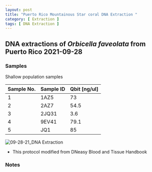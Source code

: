 ```yaml
---
layout: post
title: "Puerto Rico Mountainous Star coral DNA Extraction "
category: [ Extraction ]
tags: [ DNA Extraction ]
---
```


## DNA extractions of *Orbicella faveolata* from Puerto Rico 2021-09-28

### Samples

Shallow population samples

Sample No.   | Sample ID | Qbit [ng/ul] |
------------ | ----------|--------------|
1            | 1AZ5      | 73           |   
2            | 2AZ7      | 54.5         |
3            | 2JQ31     | 3.6          |
4            | 9EV41     | 79.1         |
5            | JQ1       | 85           |

![09-28-21_DNA Extraction](https://raw.githubusercontent.com/matiasgoco/matiasgoco.github.io/master/images/Ofav_Shallow_Sep_28_21_5_Samples_Labeled.png)

* This protocol modified from DNeasy Blood and Tissue Handbook

### Notes
